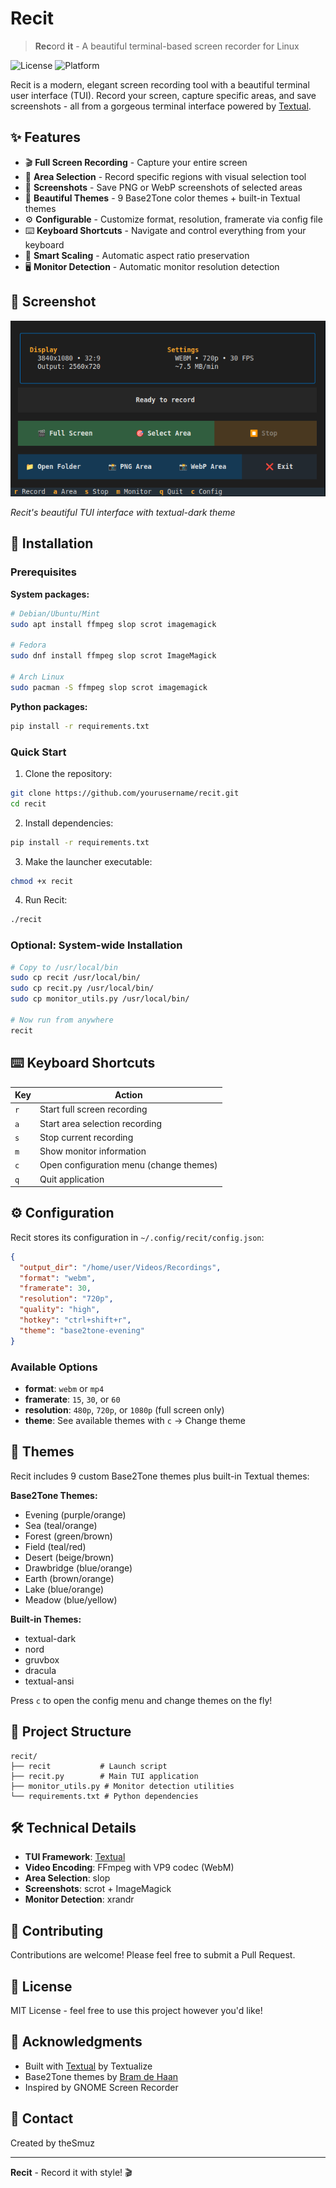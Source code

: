 # Recit

> **Rec**ord **it** - A beautiful terminal-based screen recorder for Linux

![License](https://img.shields.io/badge/license-MIT-blue.svg)
![Platform](https://img.shields.io/badge/platform-Linux-lightgrey.svg)

Recit is a modern, elegant screen recording tool with a beautiful terminal user interface (TUI). Record your screen, capture specific areas, and save screenshots - all from a gorgeous terminal interface powered by [Textual](https://textual.textualize.io/).

## ✨ Features

- 🎬 **Full Screen Recording** - Capture your entire screen
- 🎯 **Area Selection** - Record specific regions with visual selection tool
- 📸 **Screenshots** - Save PNG or WebP screenshots of selected areas
- 🎨 **Beautiful Themes** - 9 Base2Tone color themes + built-in Textual themes
- ⚙️ **Configurable** - Customize format, resolution, framerate via config file
- ⌨️ **Keyboard Shortcuts** - Navigate and control everything from your keyboard
- 💾 **Smart Scaling** - Automatic aspect ratio preservation
- 🖥️ **Monitor Detection** - Automatic monitor resolution detection

## 📸 Screenshot

![Recit Screenshot](screenshot.png)

*Recit's beautiful TUI interface with textual-dark theme*

## 🚀 Installation

### Prerequisites

**System packages:**
```bash
# Debian/Ubuntu/Mint
sudo apt install ffmpeg slop scrot imagemagick

# Fedora
sudo dnf install ffmpeg slop scrot ImageMagick

# Arch Linux
sudo pacman -S ffmpeg slop scrot imagemagick
```

**Python packages:**
```bash
pip install -r requirements.txt
```

### Quick Start

1. Clone the repository:
```bash
git clone https://github.com/yourusername/recit.git
cd recit
```

2. Install dependencies:
```bash
pip install -r requirements.txt
```

3. Make the launcher executable:
```bash
chmod +x recit
```

4. Run Recit:
```bash
./recit
```

### Optional: System-wide Installation

```bash
# Copy to /usr/local/bin
sudo cp recit /usr/local/bin/
sudo cp recit.py /usr/local/bin/
sudo cp monitor_utils.py /usr/local/bin/

# Now run from anywhere
recit
```

## ⌨️ Keyboard Shortcuts

| Key | Action |
|-----|--------|
| `r` | Start full screen recording |
| `a` | Start area selection recording |
| `s` | Stop current recording |
| `m` | Show monitor information |
| `c` | Open configuration menu (change themes) |
| `q` | Quit application |

## ⚙️ Configuration

Recit stores its configuration in `~/.config/recit/config.json`:

```json
{
  "output_dir": "/home/user/Videos/Recordings",
  "format": "webm",
  "framerate": 30,
  "resolution": "720p",
  "quality": "high",
  "hotkey": "ctrl+shift+r",
  "theme": "base2tone-evening"
}
```

### Available Options

- **format**: `webm` or `mp4`
- **framerate**: `15`, `30`, or `60`
- **resolution**: `480p`, `720p`, or `1080p` (full screen only)
- **theme**: See available themes with `c` → Change theme

## 🎨 Themes

Recit includes 9 custom Base2Tone themes plus built-in Textual themes:

**Base2Tone Themes:**
- Evening (purple/orange)
- Sea (teal/orange)
- Forest (green/brown)
- Field (teal/red)
- Desert (beige/brown)
- Drawbridge (blue/orange)
- Earth (brown/orange)
- Lake (blue/orange)
- Meadow (blue/yellow)

**Built-in Themes:**
- textual-dark
- nord
- gruvbox
- dracula
- textual-ansi

Press `c` to open the config menu and change themes on the fly!

## 📁 Project Structure

```
recit/
├── recit           # Launch script
├── recit.py        # Main TUI application
├── monitor_utils.py # Monitor detection utilities
└── requirements.txt # Python dependencies
```

## 🛠️ Technical Details

- **TUI Framework**: [Textual](https://textual.textualize.io/)
- **Video Encoding**: FFmpeg with VP9 codec (WebM)
- **Area Selection**: slop
- **Screenshots**: scrot + ImageMagick
- **Monitor Detection**: xrandr

## 🤝 Contributing

Contributions are welcome! Please feel free to submit a Pull Request.

## 📝 License

MIT License - feel free to use this project however you'd like!

## 🙏 Acknowledgments

- Built with [Textual](https://textual.textualize.io/) by Textualize
- Base2Tone themes by [Bram de Haan](https://base2t.one/)
- Inspired by GNOME Screen Recorder

## 📧 Contact

Created by theSmuz

---

**Recit** - Record it with style! 🎬
